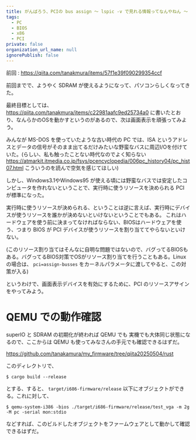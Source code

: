 ```yaml
---
title: がんばろう、PCIの bus assign 〜 lspic -v で見れる情報ってなんやねん 〜
tags:
  - PC
  - BIOS
  - x86
  - PCI
private: false
organization_url_name: null
ignorePublish: false
---
```


前回 : https://qiita.com/tanakmura/items/57f1e39f090299354ccf

前回までで、ようやく SDRAM が使えるようになって、パソコンらしくなってきた。

最終目標としては、 https://qiita.com/tanakmura/items/c22981aafc9ed25734a0 に書いたとおり、なんらかのOSを動かすというのがあるので、次は画面表示を頑張ってみよう。

みんなが MS-DOS を使っていたような古い時代の PC では、ISA というアドレスとデータの信号がそのまま出てるだけみたいな野蛮なバスに周辺I/Oを付けていた。(らしい、私も触ったことない時代なのでよく知らない https://atmarkit.itmedia.co.jp/fsys/pcencyclopedia/006pc_history04/pc_hist07.html こういうのを読んで空気を感じてほしい)

しかし、Windows3.1やWindows95 が使える頃には野蛮なバスでは安定したコンピュータを作れないということで、実行時に使うリソースを決められる PCI が標準になった。

実行時に使うリソースが決められる、ということは逆に言えば、実行時にデバイスが使うリソースを誰かが決めないといけないということでもある。
これはハードウェアを使う前に決まってなければならない、BIOSはハードウェアを使う、つまり BIOS が PCI デバイスが使うリソースを割り当ててやらないといけない。

(このリソース割り当てはそんなに自明な問題ではないので、バグってるBIOSもある。バグってるBIOS対策でOSがリソース割り当てを行うこともある。Linuxの場合は、 `pci=assign-busses` をカーネルパラメータに渡してやると、この対策が入る)

というわけで、画面表示デバイスを有効にするために、PCI のリソースアサインをやってみよう。

# QEMU での動作確認

superIO と SDRAM の初期化が終われば QEMU でも 実機でも大体同じ状態になるので、ここからは QEMU も使ってみなさんの手元でも確認できるはずだ。

https://github.com/tanakamura/my_firmware/tree/qiita20250504/rust

このディレクトリで、

    $ cargo build --release

とする、すると、 `target/i686-firmware/release` 以下にオブジェクトができる。これに対して、

    $ qemu-system-i386 -bios ./target/i686-firmware/release/test_vga -m 2g -M pc -serial mon:stdio

などすれば、このビルドしたオブジェクトをファームウェアとして動かして確認できるはずだ。



